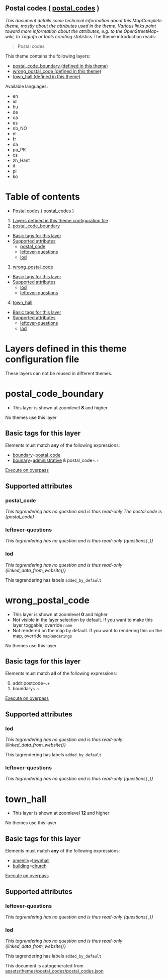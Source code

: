 [//]: # (WARNING: this file is automatically generated. Please find the sources at the bottom and edit those sources)

## Postal codes ( [postal_codes](https://mapcomplete.org/postal_codes) )
_This document details some technical information about this MapComplete theme, mostly about the attributes used in the theme. Various links point toward more information about the attributes, e.g. to the OpenStreetMap-wiki, to TagInfo or tools creating statistics_
The theme introduction reads:

> Postal codes

This theme contains the following layers:

 - [postal_code_boundary (defined in this theme)](#postal_code_boundary)
 - [wrong_postal_code (defined in this theme)](#wrong_postal_code)
 - [town_hall (defined in this theme)](#town_hall)

Available languages:

 - en
 - id
 - hu
 - de
 - ca
 - es
 - nb_NO
 - nl
 - fr
 - da
 - pa_PK
 - cs
 - zh_Hant
 - it
 - pl
 - ko

# Table of contents

  - [Postal codes ( postal_codes )](#postal-codes-(-postal_codes-))
1. [Layers defined in this theme configuration file](#layers-defined-in-this-theme-configuration-file)
2. [postal_code_boundary](#postal_code_boundary)
  - [Basic tags for this layer](#basic-tags-for-this-layer)
  - [Supported attributes](#supported-attributes)
    + [postal_code](#postal_code)
    + [leftover-questions](#leftover-questions)
    + [lod](#lod)
3. [wrong_postal_code](#wrong_postal_code)
  - [Basic tags for this layer](#basic-tags-for-this-layer)
  - [Supported attributes](#supported-attributes)
    + [lod](#lod)
    + [leftover-questions](#leftover-questions)
4. [town_hall](#town_hall)
  - [Basic tags for this layer](#basic-tags-for-this-layer)
  - [Supported attributes](#supported-attributes)
    + [leftover-questions](#leftover-questions)
    + [lod](#lod)

# Layers defined in this theme configuration file
These layers can not be reused in different themes.
# postal_code_boundary

 - This layer is shown at zoomlevel **8** and higher

No themes use this layer

## Basic tags for this layer

Elements must match **any** of the following expressions:

 - <a href='https://wiki.openstreetmap.org/wiki/Key:boundary' target='_blank'>boundary</a>=<a href='https://wiki.openstreetmap.org/wiki/Tag:boundary%3Dpostal_code' target='_blank'>postal_code</a>
 - <a href='https://wiki.openstreetmap.org/wiki/Key:bounary' target='_blank'>bounary</a>=<a href='https://wiki.openstreetmap.org/wiki/Tag:bounary%3Dadministrative' target='_blank'>administrative</a> & postal_code~.+

[Execute on overpass](http://overpass-turbo.eu/?Q=%5Bout%3Ajson%5D%5Btimeout%3A90%5D%3B%28%20%20%20%20nwr%5B%22boundary%22%3D%22postal_code%22%5D%28%7B%7Bbbox%7D%7D%29%3B%0A%20%20%20%20nwr%5B%22bounary%22%3D%22administrative%22%5D%5B%22postal_code%22%5D%28%7B%7Bbbox%7D%7D%29%3B%0A%29%3Bout%20body%3B%3E%3Bout%20skel%20qt%3B)

## Supported attributes

### postal_code

_This tagrendering has no question and is thus read-only_
*The postal code is {postal_code}*

### leftover-questions

_This tagrendering has no question and is thus read-only_
*{questions( ,)}*

### lod

_This tagrendering has no question and is thus read-only_
*{linked_data_from_website()}*

This tagrendering has labels 
`added_by_default`
# wrong_postal_code

 - This layer is shown at zoomlevel **0** and higher
 - Not visible in the layer selection by default. If you want to make this layer toggable, override `name`
 - Not rendered on the map by default. If you want to rendering this on the map, override `mapRenderings`

No themes use this layer

## Basic tags for this layer

Elements must match **all** of the following expressions:

0. addr:postcode~.+
1. boundary~.+

[Execute on overpass](http://overpass-turbo.eu/?Q=%5Bout%3Ajson%5D%5Btimeout%3A90%5D%3B%28%20%20%20%20nwr%5B%22addr%3Apostcode%22%5D%5B%22boundary%22%5D%28%7B%7Bbbox%7D%7D%29%3B%0A%29%3Bout%20body%3B%3E%3Bout%20skel%20qt%3B)

## Supported attributes

### lod

_This tagrendering has no question and is thus read-only_
*{linked_data_from_website()}*

This tagrendering has labels 
`added_by_default`

### leftover-questions

_This tagrendering has no question and is thus read-only_
*{questions( ,)}*

# town_hall

 - This layer is shown at zoomlevel **12** and higher

No themes use this layer

## Basic tags for this layer

Elements must match **any** of the following expressions:

 - <a href='https://wiki.openstreetmap.org/wiki/Key:amenity' target='_blank'>amenity</a>=<a href='https://wiki.openstreetmap.org/wiki/Tag:amenity%3Dtownhall' target='_blank'>townhall</a>
 - <a href='https://wiki.openstreetmap.org/wiki/Key:building' target='_blank'>building</a>=<a href='https://wiki.openstreetmap.org/wiki/Tag:building%3Dchurch' target='_blank'>church</a>

[Execute on overpass](http://overpass-turbo.eu/?Q=%5Bout%3Ajson%5D%5Btimeout%3A90%5D%3B%28%20%20%20%20nwr%5B%22amenity%22%3D%22townhall%22%5D%28%7B%7Bbbox%7D%7D%29%3B%0A%20%20%20%20nwr%5B%22building%22%3D%22church%22%5D%28%7B%7Bbbox%7D%7D%29%3B%0A%29%3Bout%20body%3B%3E%3Bout%20skel%20qt%3B)

## Supported attributes

### leftover-questions

_This tagrendering has no question and is thus read-only_
*{questions( ,)}*

### lod

_This tagrendering has no question and is thus read-only_
*{linked_data_from_website()}*

This tagrendering has labels 
`added_by_default`


This document is autogenerated from [assets/themes/postal_codes/postal_codes.json](https://source.mapcomplete.org/MapComplete/MapComplete/src/branch/develop/assets/themes/postal_codes/postal_codes.json)
